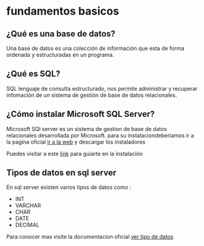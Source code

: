 # fundamentos basicos

## ¿Qué es una base de datos?
Una base de datos es una colección de información que esta de forma ordenada y estructuradas en un programa. 

## ¿Qué es SQL?

SQL lenguaje de consulta estructurado, nos permite administrar y recuperar infomación de un sistema de gestión de base de datos relacionales.

## ¿Cómo instalar Microsoft SQL Server?

Microsoft SQl server es un sistema de gestion de base de datos relacionales desarrollada por Microsoft. para su instalaciondeberiamos ir a la pagina oficial [ir a la web](https://www.microsoft.com/es-es/sql-server/sql-server-downloads) y descargar los instaladores

Puedes visitar a este [link](https://www.youtube.com/watch?v=YOaC_TyOrdk) para guiarte en la instalación 

## Tipos de datos en sql server 
En sql server existen varios tipos de datos como :
  - INT
  - VARCHAR
  - CHAR
  - DATE 
  - DECIMAL

Para conocer mas visite la documentacion oficial [ ver tipo de datos](https://docs.microsoft.com/es-es/sql/t-sql/data-types/data-types-transact-sql?view=sql-server-ver15#:~:text=En%20SQL%20Server%2C%20cada%20columna%2C%20variable%20local%2C%20expresi%C3%B3n,datos%20de%20fecha%20y%20hora%2C%20cadenas%20binarias%2C%20etc.) 